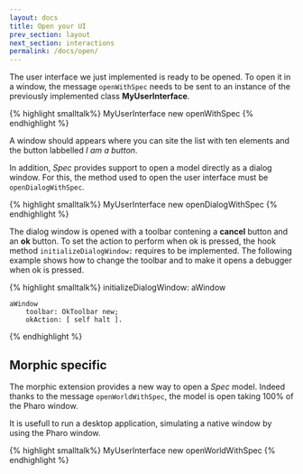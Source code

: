 ```yaml
---
layout: docs
title: Open your UI
prev_section: layout
next_section: interactions
permalink: /docs/open/
---
```


The user&nbsp;interface we just implemented is ready to be opened.
To open it in a window, the message `openWithSpec` needs to be sent to an instance of the previously implemented class **MyUserInterface**.

{% highlight smalltalk%}
MyUserInterface new openWithSpec
{% endhighlight %}

A window should appears where you can site the list with ten elements and the button labbelled *I am a button*.

In addition, *Spec* provides support to open a model directly as a dialog window.
For this, the method used to open the user&nbsp;interface must be `openDialogWithSpec`.

{% highlight smalltalk%}
MyUserInterface new openDialogWithSpec
{% endhighlight %}

The dialog window is opened with a toolbar contening a **cancel** button and an **ok** button.
To set the action to perform when ok is pressed, the hook method `initializeDialogWindow:` requires to be implemented.
The following example shows how to change the toolbar and to make it opens a debugger when ok is pressed.

{% highlight smalltalk%}
initializeDialogWindow: aWindow
    
	aWindow
		toolbar: OkToolbar new;
	    okAction: [ self halt ].
{% endhighlight %}

## Morphic specific

The morphic extension provides a new way to open a *Spec* model.
Indeed thanks to the message `openWorldWithSpec`, the model is open taking 100% of the Pharo window.

It is usefull to run a desktop application, simulating a native window by using the Pharo window.

{% highlight smalltalk%}
MyUserInterface new openWorldWithSpec
{% endhighlight %}